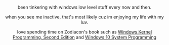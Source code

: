 <div align="center">

  been tinkering with windows low level stuff every now and then.

  when you see me inactive, that's most likely cuz im enjoying my life with my luv.

  love spending time on Zodiacon's book such as [Windows Kernel Programming, Second Edition](https://leanpub.com/windowskernelprogrammingsecondedition) and [Windows 10 System Programming](https://leanpub.com/b/windows10systemprogrammingP1and2)

</div>
